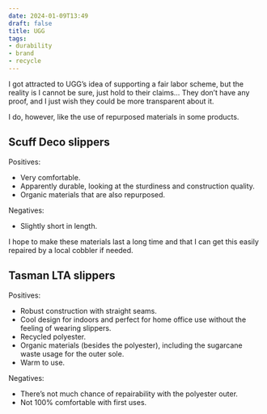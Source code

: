 ```yaml
---
date: 2024-01-09T13:49
draft: false
title: UGG
tags:
- durability
- brand
- recycle
---
```

I got attracted to UGG’s idea of supporting a fair labor scheme, but the reality is I cannot be sure, just hold to their claims… They don’t have any proof, and I just wish they could be more transparent about it.

I do, however, like the use of repurposed materials in some products.

## Scuff Deco slippers

Positives:
- Very comfortable.
- Apparently durable, looking at the sturdiness and construction quality.
- Organic materials that are also repurposed.

Negatives:
- Slightly short in length.

I hope to make these materials last a long time and that I can get this easily repaired by a local cobbler if needed.

## Tasman LTA slippers

Positives:
- Robust construction with straight seams.
- Cool design for indoors and perfect for home office use without the feeling of wearing slippers.
- Recycled polyester.
- Organic materials (besides the polyester), including the sugarcane waste usage for the outer sole.
- Warm to use.

Negatives:
- There’s not much chance of repairability with the polyester outer.
- Not 100% comfortable with first uses.